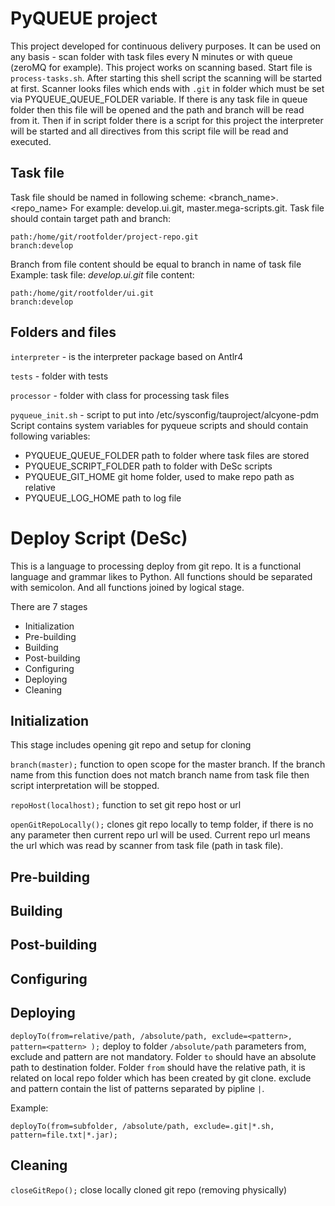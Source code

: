 # PyQUEUE project
This project developed for continuous delivery purposes. It can be used on any basis - 
scan folder with task files every N minutes or with queue (zeroMQ for example).
This project works on scanning based. Start file is `process-tasks.sh`. After starting this shell script the scanning will be started at first.
Scanner looks files which ends with `.git` in folder which must be set via PYQUEUE_QUEUE_FOLDER variable.
If there is any task file in queue folder then this file will be opened and the path and branch will be read from it.
Then if in script folder there is a script for this project the interpreter will be started and all directives from this script file will be read and executed.

## Task file
Task file should be named in following scheme: <branch_name>.<repo_name>
For example: develop.ui.git, master.mega-scripts.git.
Task file should contain target path and branch:
```
path:/home/git/rootfolder/project-repo.git
branch:develop
```

Branch from file content should be equal to branch in name of task file
Example:
task file: _*develop.ui.git*_
file content:
```
path:/home/git/rootfolder/ui.git
branch:develop
```

## Folders and files
`interpreter` - is the interpreter package based on Antlr4

`tests` - folder with tests

`processor` - folder with class for processing task files 

`pyqueue_init.sh` - script to put into /etc/sysconfig/tauproject/alcyone-pdm
Script contains system variables for pyqueue scripts and should contain following variables:
- PYQUEUE_QUEUE_FOLDER path to folder where task files are stored
- PYQUEUE_SCRIPT_FOLDER path to folder with DeSc scripts
- PYQUEUE_GIT_HOME git home folder, used to make repo path as relative
- PYQUEUE_LOG_HOME path to log file


# Deploy Script (DeSc)
This is a language to processing deploy from git repo. It is a functional language and grammar likes to Python.
All functions should be separated with semicolon. And all functions joined by logical stage.

There are 7 stages
- Initialization
- Pre-building
- Building
- Post-building
- Configuring
- Deploying
- Cleaning

## Initialization
This stage includes opening git repo and setup for cloning

`branch(master);`  function to open scope for the master branch. 
If the branch name from this function does not match branch name from task file 
then script interpretation will be stopped. 

`repoHost(localhost);`  function to set git repo host or url

`openGitRepoLocally();`  clones git repo locally to temp folder, if there is no any parameter then current repo url will be used.
Current repo url means the url which was read by scanner from task file (path in task file).

## Pre-building

## Building

## Post-building

## Configuring

## Deploying
`deployTo(from=relative/path, /absolute/path, exclude=<pattern>, pattern=<pattern> );` deploy to folder `/absolute/path` parameters 
from, exclude and pattern are not mandatory. Folder `to` should have an absolute path to destination folder.
Folder `from` should have the relative path, it is related on local repo folder which has been created by git clone.
exclude and pattern contain the list of patterns separated by pipline `|`.

Example:
```
deployTo(from=subfolder, /absolute/path, exclude=.git|*.sh, pattern=file.txt|*.jar);
```

## Cleaning
`closeGitRepo();` close locally cloned git repo (removing physically)